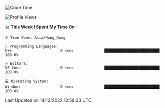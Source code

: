 <!--START_SECTION:waka-->
![Code Time](http://img.shields.io/badge/Code%20Time-26%20hrs%2028%20mins-blue)

![Profile Views](http://img.shields.io/badge/Profile%20Views-0-blue)

📊 **This Week I Spent My Time On** 

```text
⌚︎ Time Zone: Asia/Hong_Kong

💬 Programming Languages: 
C++                      0 secs              █████████████████████████   100.0%

🔥 Editors: 
VS Code                  0 secs              █████████████████████████   100.0%

💻 Operating System: 
Windows                  0 secs              █████████████████████████   100.0%

```


 Last Updated on 14/12/2022 12:58:33 UTC
<!--END_SECTION:waka-->
